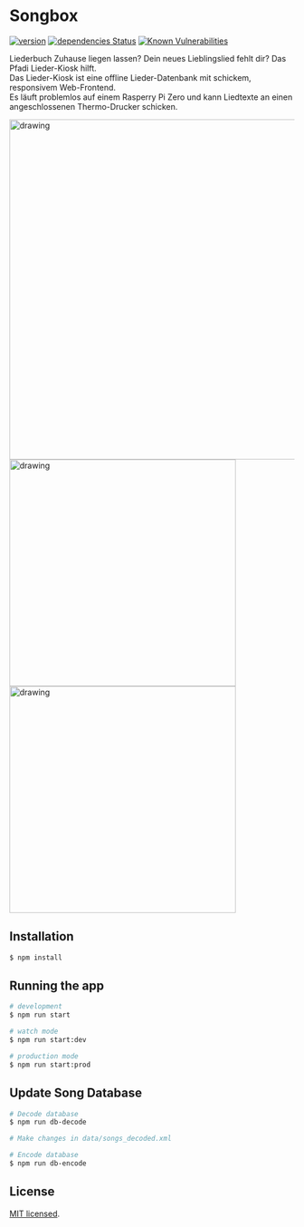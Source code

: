 # Songbox
[![version](https://img.shields.io/github/package-json/v/jalibu/songbox)](https://github.com/jalibu/songbox/releases) [![dependencies Status](https://status.david-dm.org/gh/jalibu/songbox.svg)](https://david-dm.org/jalibu/songbox) [![Known Vulnerabilities](https://snyk.io/test/github/jalibu/songbox/badge.svg?targetFile=package.json)](https://snyk.io/test/github/jalibu/songbox?targetFile=package.json)

Liederbuch Zuhause liegen lassen? Dein neues Lieblingslied fehlt dir? Das Pfadi Lieder-Kiosk hilft.  
Das Lieder-Kiosk ist eine offline Lieder-Datenbank mit schickem, responsivem Web-Frontend.  
Es läuft problemlos auf einem Rasperry Pi Zero und kann Liedtexte an einen angeschlossenen Thermo-Drucker schicken.  

<img src="https://user-images.githubusercontent.com/25933231/134173972-fa757bdd-5bdd-4af7-b95f-8c91b19b2bc1.png" alt="drawing" width="600px"/>
<img src="https://user-images.githubusercontent.com/25933231/134174147-cd03b831-f635-4024-b852-449a30fcbe4a.png" alt="drawing" width="400px"/>
<img src="https://user-images.githubusercontent.com/25933231/134176573-93c340f7-a0a0-4b88-9844-9ce00c72553d.png" alt="drawing" width="400px"/>


## Installation

```bash
$ npm install
```

## Running the app

```bash
# development
$ npm run start

# watch mode
$ npm run start:dev

# production mode
$ npm run start:prod
```

## Update Song Database
```bash
# Decode database
$ npm run db-decode

# Make changes in data/songs_decoded.xml

# Encode database
$ npm run db-encode
```

## License

[MIT licensed](LICENSE).
